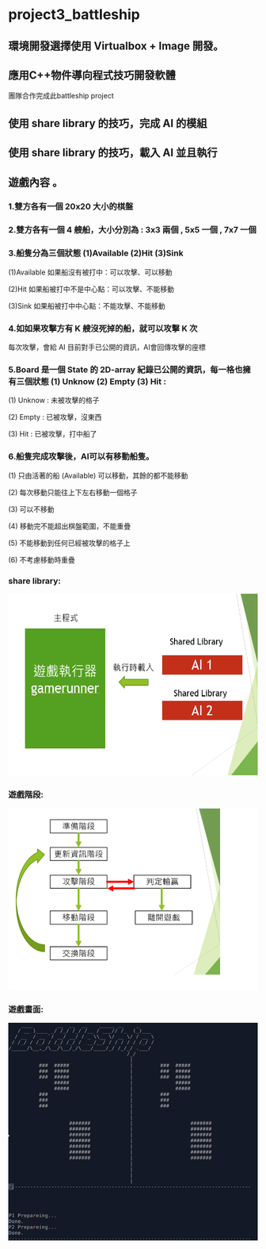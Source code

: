 # project3_battleship
## 環境開發選擇使用 Virtualbox + Image 開發。

## 應用C++物件導向程式技巧開發軟體                                                                                                                 
團隊合作完成此battleship project                                                                                                                       
## 使用 share library 的技巧，完成 AI 的模組                                                                                                                
## 使用 share library 的技巧，載入 AI 並且執行                                                                                                   
## 遊戲內容 。
### 1.雙方各有一個 20x20 大小的棋盤                                                                                                              
### 2.雙方各有一個 4 艘船，大小分別為 : 3x3 兩個 , 5x5 一個 , 7x7 一個
 
### 3.船隻分為三個狀態 (1)Available (2)Hit (3)Sink                                                                                       

(1)Available 如果船沒有被打中：可以攻擊、可以移動

(2)Hit 如果船被打中不是中心點：可以攻擊、不能移動

(3)Sink 如果船被打中中心點：不能攻擊、不能移動

### 4.如如果攻擊方有 K 艘沒死掉的船，就可以攻擊 K 次
每次攻擊，會給 AI 目前對手已公開的資訊，AI會回傳攻擊的座標

### 5.Board 是一個 State 的 2D-array  紀錄已公開的資訊，每一格也擁有三個狀態 (1) Unknow (2) Empty (3) Hit :

(1) Unknow : 未被攻擊的格子

(2) Empty  : 已被攻擊，沒東西

(3) Hit    : 已被攻擊，打中船了

### 6.船隻完成攻擊後，AI可以有移動船隻。

(1) 只由活著的船 (Available) 可以移動，其餘的都不能移動

(2) 每次移動只能往上下左右移動一個格子

(3) 可以不移動

(4) 移動完不能超出棋盤範圍，不能重疊

(5) 不能移動到任何已經被攻擊的格子上

(6) 不考慮移動時重疊

### share library:
![](shared_library.png)

### 遊戲階段:
![](遊戲階段.png)

### 遊戲畫面:
![](battle.png)



